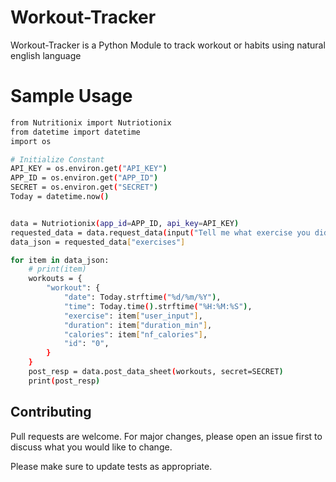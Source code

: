 # Workout-Tracker

Workout-Tracker is a Python Module to track workout or habits using natural english language

# Sample Usage

```bash
from Nutritionix import Nutriotionix
from datetime import datetime
import os

# Initialize Constant
API_KEY = os.environ.get("API_KEY")
APP_ID = os.environ.get("APP_ID")
SECRET = os.environ.get("SECRET")
Today = datetime.now()


data = Nutriotionix(app_id=APP_ID, api_key=API_KEY)
requested_data = data.request_data(input("Tell me what exercise you did?"))
data_json = requested_data["exercises"]

for item in data_json:
    # print(item)
    workouts = {
        "workout": {
            "date": Today.strftime("%d/%m/%Y"),
            "time": Today.time().strftime("%H:%M:%S"),
            "exercise": item["user_input"],
            "duration": item["duration_min"],
            "calories": item["nf_calories"],
            "id": "0",
        }
    }
    post_resp = data.post_data_sheet(workouts, secret=SECRET)
    print(post_resp)

```

## Contributing
Pull requests are welcome. For major changes, please open an issue first to discuss what you would like to change.

Please make sure to update tests as appropriate.
